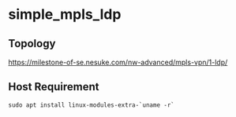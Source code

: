 # simple_mpls_ldp

## Topology

<https://milestone-of-se.nesuke.com/nw-advanced/mpls-vpn/1-ldp/>

## Host Requirement

```shell
sudo apt install linux-modules-extra-`uname -r` 
```
